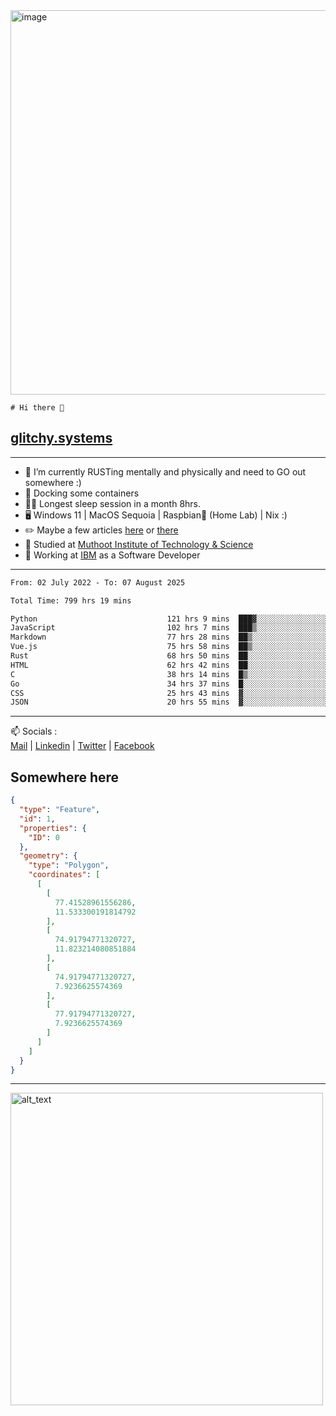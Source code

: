 <img width="1843" height="615" alt="image" src="https://github.com/user-attachments/assets/37f86ab4-585d-4761-a78c-e89840333af4" />


```
# Hi there 👋
```
## [glitchy.systems](https://glitchy.systems)
---

- 🌱 I’m currently RUSTing mentally and physically and need to GO out somewhere :)
- 🐋 Docking some containers
- 😶‍🌫️ Longest sleep session in a month 8hrs.
- 🖥️ Windows 11 | MacOS Sequoia | Raspbian🥧 (Home Lab) | Nix :)
- ✏️ Maybe a few articles [here](https://medium.com/@advaithnarayanan8) or [there](https://medium.com/@advaithnarayanan8)
- 📑 Studied at [Muthoot Institute of Technology & Science](https://mgmits.ac.in/)
- 🥼 Working at [IBM](https://ibm.com) as a Software Developer



---

<!--START_SECTION:waka-->

```txt
From: 02 July 2022 - To: 07 August 2025

Total Time: 799 hrs 19 mins

Python                             121 hrs 9 mins  ███▓░░░░░░░░░░░░░░░░░░░░░   15.16 %
JavaScript                         102 hrs 7 mins  ███▒░░░░░░░░░░░░░░░░░░░░░   12.78 %
Markdown                           77 hrs 28 mins  ██▒░░░░░░░░░░░░░░░░░░░░░░   09.69 %
Vue.js                             75 hrs 58 mins  ██▒░░░░░░░░░░░░░░░░░░░░░░   09.50 %
Rust                               68 hrs 50 mins  ██░░░░░░░░░░░░░░░░░░░░░░░   08.61 %
HTML                               62 hrs 42 mins  ██░░░░░░░░░░░░░░░░░░░░░░░   07.85 %
C                                  38 hrs 14 mins  █▒░░░░░░░░░░░░░░░░░░░░░░░   04.78 %
Go                                 34 hrs 37 mins  █░░░░░░░░░░░░░░░░░░░░░░░░   04.33 %
CSS                                25 hrs 43 mins  ▓░░░░░░░░░░░░░░░░░░░░░░░░   03.22 %
JSON                               20 hrs 55 mins  ▓░░░░░░░░░░░░░░░░░░░░░░░░   02.62 %
```

<!--END_SECTION:waka-->

---

📫 Socials :<br>
[Mail](mailto:advaith@glitchy.systems) | [Linkedin](https://www.linkedin.com/in/glitchy/) | [Twitter](https://twitter.com/advaithnarayan) | [Facebook](https://screenmessage.com/qinq)

## Somewhere here

```geojson
{
  "type": "Feature",
  "id": 1,
  "properties": {
    "ID": 0
  },
  "geometry": {
    "type": "Polygon",
    "coordinates": [
      [
        [
          77.41528961556286,
          11.533300191814792
        ],
        [
          74.91794771320727,
          11.823214080851884
        ],
        [
          74.91794771320727,
          7.9236625574369
        ],
        [
          77.91794771320727,
          7.9236625574369
        ]
      ]
    ]
  }
}
```


--- 
[<img alt="alt_text" width="500px" src="https://valid.x86.fr/cache/banner/xv24bv-6.png" />](https://valid.x86.fr/xv24bv)



